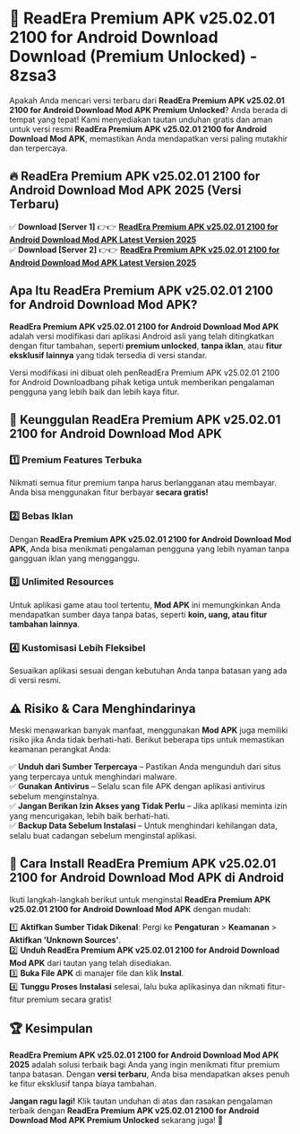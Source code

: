 # 🎯 ReadEra Premium APK v25.02.01 2100 for Android Download  Download (Premium Unlocked) -  8zsa3

Apakah Anda mencari versi terbaru dari **ReadEra Premium APK v25.02.01 2100 for Android Download Mod APK Premium Unlocked**? Anda berada di tempat yang tepat! Kami menyediakan tautan unduhan gratis dan aman untuk versi resmi **ReadEra Premium APK v25.02.01 2100 for Android Download Mod APK**, memastikan Anda mendapatkan versi paling mutakhir dan terpercaya.

## 🔥 ReadEra Premium APK v25.02.01 2100 for Android Download Mod APK 2025 (Versi Terbaru)

✅ **Download [Server 1]** 👉👉 [**ReadEra Premium APK v25.02.01 2100 for Android Download Mod APK Latest Version 2025**](https://momento.my/?title=ReadEra_Premium_APK_v25.02.01_2100_for_Android_Download)  
✅ **Download [Server 2]** 👉👉 [**ReadEra Premium APK v25.02.01 2100 for Android Download Mod APK Latest Version 2025**](https://momento.my/?title=ReadEra_Premium_APK_v25.02.01_2100_for_Android_Download)  

## Apa Itu ReadEra Premium APK v25.02.01 2100 for Android Download Mod APK?

**ReadEra Premium APK v25.02.01 2100 for Android Download Mod APK** adalah versi modifikasi dari aplikasi Android asli yang telah ditingkatkan dengan fitur tambahan, seperti **premium unlocked**, **tanpa iklan**, atau **fitur eksklusif lainnya** yang tidak tersedia di versi standar.

Versi modifikasi ini dibuat oleh penReadEra Premium APK v25.02.01 2100 for Android Downloadbang pihak ketiga untuk memberikan pengalaman pengguna yang lebih baik dan lebih kaya fitur.

## 🎯 Keunggulan ReadEra Premium APK v25.02.01 2100 for Android Download Mod APK

### 1️⃣ Premium Features Terbuka
Nikmati semua fitur premium tanpa harus berlangganan atau membayar. Anda bisa menggunakan fitur berbayar **secara gratis!**

### 2️⃣ Bebas Iklan
Dengan **ReadEra Premium APK v25.02.01 2100 for Android Download Mod APK**, Anda bisa menikmati pengalaman pengguna yang lebih nyaman tanpa gangguan iklan yang mengganggu.

### 3️⃣ Unlimited Resources
Untuk aplikasi game atau tool tertentu, **Mod APK** ini memungkinkan Anda mendapatkan sumber daya tanpa batas, seperti **koin, uang, atau fitur tambahan lainnya**.

### 4️⃣ Kustomisasi Lebih Fleksibel
Sesuaikan aplikasi sesuai dengan kebutuhan Anda tanpa batasan yang ada di versi resmi.

## ⚠️ Risiko & Cara Menghindarinya

Meski menawarkan banyak manfaat, menggunakan **Mod APK** juga memiliki risiko jika Anda tidak berhati-hati. Berikut beberapa tips untuk memastikan keamanan perangkat Anda:

✅ **Unduh dari Sumber Terpercaya** – Pastikan Anda mengunduh dari situs yang terpercaya untuk menghindari malware.  
✅ **Gunakan Antivirus** – Selalu scan file APK dengan aplikasi antivirus sebelum menginstalnya.  
✅ **Jangan Berikan Izin Akses yang Tidak Perlu** – Jika aplikasi meminta izin yang mencurigakan, lebih baik berhati-hati.  
✅ **Backup Data Sebelum Instalasi** – Untuk menghindari kehilangan data, selalu buat cadangan sebelum menginstal aplikasi.

## 📌 Cara Install ReadEra Premium APK v25.02.01 2100 for Android Download Mod APK di Android

Ikuti langkah-langkah berikut untuk menginstal **ReadEra Premium APK v25.02.01 2100 for Android Download Mod APK** dengan mudah:

1️⃣ **Aktifkan Sumber Tidak Dikenal**: Pergi ke **Pengaturan** > **Keamanan** > **Aktifkan 'Unknown Sources'**.  
2️⃣ **Unduh ReadEra Premium APK v25.02.01 2100 for Android Download Mod APK** dari tautan yang telah disediakan.  
3️⃣ **Buka File APK** di manajer file dan klik **Instal**.  
4️⃣ **Tunggu Proses Instalasi** selesai, lalu buka aplikasinya dan nikmati fitur-fitur premium secara gratis!

## 🏆 Kesimpulan

**ReadEra Premium APK v25.02.01 2100 for Android Download Mod APK 2025** adalah solusi terbaik bagi Anda yang ingin menikmati fitur premium tanpa batasan. Dengan **versi terbaru**, Anda bisa mendapatkan akses penuh ke fitur eksklusif tanpa biaya tambahan.

**Jangan ragu lagi!** Klik tautan unduhan di atas dan rasakan pengalaman terbaik dengan **ReadEra Premium APK v25.02.01 2100 for Android Download Mod APK Premium Unlocked** sekarang juga! 🚀
